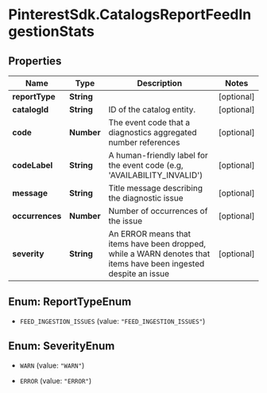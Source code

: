 # PinterestSdk.CatalogsReportFeedIngestionStats

## Properties

Name | Type | Description | Notes
------------ | ------------- | ------------- | -------------
**reportType** | **String** |  | [optional] 
**catalogId** | **String** | ID of the catalog entity. | [optional] 
**code** | **Number** | The event code that a diagnostics aggregated number references | [optional] 
**codeLabel** | **String** | A human-friendly label for the event code (e.g, &#39;AVAILABILITY_INVALID&#39;) | [optional] 
**message** | **String** | Title message describing the diagnostic issue | [optional] 
**occurrences** | **Number** | Number of occurrences of the issue | [optional] 
**severity** | **String** | An ERROR means that items have been dropped, while a WARN denotes that items have been ingested despite an issue | [optional] 



## Enum: ReportTypeEnum


* `FEED_INGESTION_ISSUES` (value: `"FEED_INGESTION_ISSUES"`)





## Enum: SeverityEnum


* `WARN` (value: `"WARN"`)

* `ERROR` (value: `"ERROR"`)




